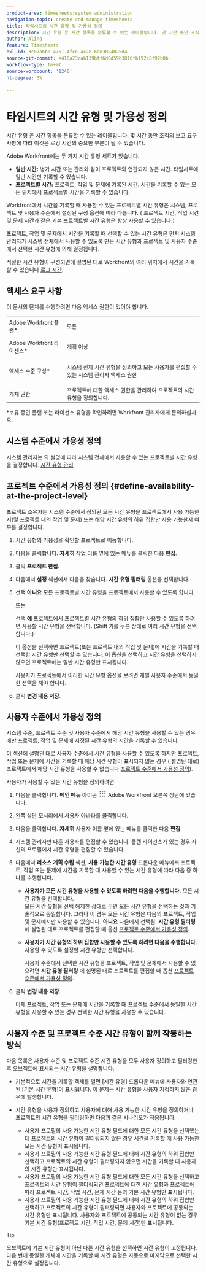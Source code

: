 ```yaml
---
product-area: timesheets;system-administration
navigation-topic: create-and-manage-timesheets
title: 타임시트의 시간 유형 및 가용성 정의
description: 시간 유형 은 시간 항목을 분류할 수 있는 레이블입니다. 몇 시간 동안 조직의 보고 요구 사항에 따라 이것은 로깅 시간의 중요한 부분이 될 수 있습니다.
author: Alina
feature: Timesheets
exl-id: 3c07a6b0-4751-4fce-ac28-6a83084025d4
source-git-commit: e416a23cab139bff6d0d59b3816fb192c8f92b0b
workflow-type: tm+mt
source-wordcount: '1240'
ht-degree: 0%

---
```


# 타임시트의 시간 유형 및 가용성 정의

시간 유형 은 시간 항목을 분류할 수 있는 레이블입니다. 몇 시간 동안 조직의 보고 요구 사항에 따라 이것은 로깅 시간의 중요한 부분이 될 수 있습니다.

Adobe Workfront에는 두 가지 시간 유형 세트가 있습니다.

* **일반 시간:** 병가 시간 또는 관리와 같이 프로젝트와 연관되지 않은 시간. 타임시트에 일반 시간만 기록할 수 있습니다.
* **프로젝트별 시간:** 프로젝트, 작업 및 문제에 기록된 시간. 시간을 기록할 수 있는 모든 위치에서 프로젝트별 시간을 기록할 수 있습니다.

Workfront에서 시간을 기록할 때 사용할 수 있는 프로젝트별 시간 유형은 시스템, 프로젝트 및 사용자 수준에서 설정된 구성 옵션에 따라 다릅니다. ( 프로젝트 시간, 작업 시간 및 문제 시간과 같은 기본 프로젝트별 시간 유형은 항상 사용할 수 있습니다.)

프로젝트, 작업 및 문제에서 시간을 기록할 때 선택할 수 있는 시간 유형은 먼저 시스템 관리자가 시스템 전체에서 사용할 수 있도록 만든 시간 유형과 프로젝트 및 사용자 수준에서 선택한 시간 유형에 의해 결정됩니다.

적절한 시간 유형이 구성되면에 설명된 대로 Workfront의 여러 위치에서 시간을 기록할 수 있습니다 [로그 시간](../../timesheets/create-and-manage-timesheets/log-time.md).

## 액세스 요구 사항

이 문서의 단계를 수행하려면 다음 액세스 권한이 있어야 합니다.

<table style="table-layout:auto"> 
 <col> 
 </col> 
 <col> 
 </col> 
 <tbody> 
  <tr> 
   <td role="rowheader">Adobe Workfront 플랜*</td> 
   <td> <p>모든</p> </td> 
  </tr> 
  <tr> 
   <td role="rowheader">Adobe Workfront 라이센스*</td> 
   <td> <p>계획 이상</p> </td> 
  </tr> 
  <tr> 
   <td role="rowheader">액세스 수준 구성*</td> 
   <td> <p>시스템 전체 시간 유형을 정의하고 모든 사용자를 편집할 수 있는 시스템 관리자 액세스 권한</p> </td> 
  </tr> 
  <tr> 
   <td role="rowheader">개체 권한</td> 
   <td>프로젝트에 대한 액세스 권한을 관리하여 프로젝트의 시간 유형을 정의합니다.</td> 
  </tr> 
 </tbody> 
</table>

&#42;보유 중인 플랜 또는 라이선스 유형을 확인하려면 Workfront 관리자에게 문의하십시오.

## 시스템 수준에서 가용성 정의

시스템 관리자는 의 설명에 따라 시스템 전체에서 사용할 수 있는 프로젝트별 시간 유형을 결정합니다. [시간 유형 관리](../../administration-and-setup/set-up-workfront/configure-timesheets-schedules/hour-types.md).

## 프로젝트 수준에서 가용성 정의 {#define-availability-at-the-project-level}

프로젝트 소유자는 시스템 수준에서 정의된 모든 시간 유형을 프로젝트에서 사용 가능한지(및 프로젝트 내의 작업 및 문제) 또는 해당 시간 유형의 하위 집합만 사용 가능한지 여부를 결정합니다. 

1. 시간 유형의 가용성을 확인할 프로젝트로 이동합니다.
1. 다음을 클릭합니다. **자세히** 작업 이름 옆에 있는 메뉴를 클릭한 다음 **편집**.

1. 클릭 **프로젝트 편집**.
1. 다음에서 **설정** 섹션에서 다음을 찾습니다. **시간 유형 필터링** 옵션을 선택합니다.

1. 선택 **아니요** 모든 프로젝트별 시간 유형을 프로젝트에서 사용할 수 있도록 합니다.

   또는

   선택 **예** 프로젝트에서 프로젝트별 시간 유형의 하위 집합만 사용할 수 있도록 하려면 사용할 시간 유형을 선택합니다. (Shift 키를 누른 상태로 여러 시간 유형을 선택합니다.)

   이 옵션을 선택하면 프로젝트(또는 프로젝트 내의 작업 및 문제)에 시간을 기록할 때 선택한 시간 유형만 선택할 수 있습니다. 이 옵션을 선택하고 시간 유형을 선택하지 않으면 프로젝트에는 일반 시간 유형만 표시됩니다.

   사용자가 프로젝트에서 이러한 시간 유형 옵션을 보려면 개별 사용자 수준에서 동일한 선택을 해야 합니다.

1. 클릭 **변경 내용 저장**.

## 사용자 수준에서 가용성 정의

시스템 수준, 프로젝트 수준 및 사용자 수준에서 해당 시간 유형을 사용할 수 있는 경우에만 프로젝트, 작업 및 문제에 지정된 시간 유형의 시간을 기록할 수 있습니다.

이 섹션에 설명된 대로 사용자 수준에서 시간 유형을 사용할 수 있도록 하지만 프로젝트, 작업 또는 문제에 시간을 기록할 때 해당 시간 유형이 표시되지 않는 경우 ( 설명된 대로)프로젝트에서 해당 시간 유형을 사용할 수 없습니다 [프로젝트 수준에서 가용성 정의](#define-availability-at-the-project-level)).

사용자가 사용할 수 있는 시간 유형을 정의하려면

1. 다음을 클릭합니다. **메인 메뉴** 아이콘 ![](assets/main-menu-icon.png) Adobe Workfront 오른쪽 상단에 있습니다.

1. 왼쪽 상단 모서리에서 사용자 아바타를 클릭합니다.
1. 다음을 클릭합니다. **자세히** 사용자 이름 옆에 있는 메뉴를 클릭한 다음 **편집**.

1. 시스템 관리자만 다른 사용자를 편집할 수 있습니다. 플랜 라이선스가 있는 경우 자신의 프로필에서 시간 유형을 편집할 수 있습니다.
1. 다음에서 **리소스 계획 수립** 섹션, **사용 가능한 시간 유형** 드롭다운 메뉴에서 프로젝트, 작업 또는 문제에 시간을 기록할 때 사용할 수 있는 시간 유형에 따라 다음 중 하나를 수행합니다.

   * **사용자가 모든 시간 유형을 사용할 수 있도록 하려면 다음을 수행합니다.** 모든 시간 유형을 선택합니다.\
     모든 시간 유형을 선택 해제한 상태로 두면 모든 시간 유형을 선택하는 것과 기술적으로 동일합니다. 그러나 이 경우 모든 시간 유형은 다음의 프로젝트, 작업 및 문제에서만 사용할 수 있습니다. **아니요** 다음에서 선택됨: **시간 유형 필터링** 에 설명된 대로 프로젝트를 편집할 때 옵션 [프로젝트 수준에서 가용성 정의](#define-availability-at-the-project-level).
   * **사용자가 시간 유형의 하위 집합만 사용할 수 있도록 하려면 다음을 수행합니다.** 사용할 수 있도록 설정할 시간 유형만 선택합니다.

     사용자 수준에서 선택한 시간 유형을 프로젝트, 작업 및 문제에서 사용할 수 있으려면 **시간 유형 필터링** 에 설명된 대로 프로젝트를 편집할 때 옵션 [프로젝트 수준에서 가용성 정의](#define-availability-at-the-project-level).

1. 클릭 **변경 내용 저장**.

   이제 프로젝트, 작업 또는 문제에 시간을 기록할 때 프로젝트 수준에서 동일한 시간 유형을 사용할 수 있는 경우 선택한 시간 유형을 사용할 수 있습니다.


## 사용자 수준 및 프로젝트 수준 시간 유형이 함께 작동하는 방식

다음 목록은 사용자 수준 및 프로젝트 수준 시간 유형을 모두 사용자 정의하고 필터링한 후 오브젝트에 표시되는 시간 유형을 설명합니다.

* 기본적으로 시간을 기록할 객체를 열면 [시간 유형] 드롭다운 메뉴에 사용자와 연관된 [기본 시간 유형]이 표시됩니다. 이 문제는 시간 유형을 사용자 지정하지 않은 경우에 발생합니다.

* 시간 유형을 사용자 정의하고 사용자에 대해 사용 가능한 시간 유형을 정의하거나 프로젝트의 시간 유형을 필터링하면 다음과 같은 시나리오가 적용됩니다.

   * 사용자 프로필의 사용 가능한 시간 유형 필드에 대한 모든 시간 유형을 선택했는데 프로젝트의 시간 유형이 필터링되지 않은 경우 시간을 기록할 때 사용 가능한 모든 시간 유형이 표시됩니다.
   * 사용자 프로필의 사용 가능한 시간 유형 필드에 대해 시간 유형의 하위 집합만 선택하고 프로젝트의 시간 유형이 필터링되지 않으면 시간을 기록할 때 사용자의 시간 유형만 표시됩니다.
   * 사용자 프로필의 사용 가능한 시간 유형 필드에 대한 모든 시간 유형을 선택하고 프로젝트의 시간 유형이 필터링되면 프로젝트에 대한 시간 유형과 프로젝트에 따라 프로젝트 시간, 작업 시간, 문제 시간 등의 기본 시간 유형만 표시됩니다.
   * 사용자 프로필의 사용 가능한 시간 유형 필드에 대해 시간 유형의 하위 집합만 선택하고 프로젝트의 시간 유형이 필터링되면 사용자와 프로젝트에 공통되는 시간 유형만 표시됩니다. 사용자와 프로젝트에 공통되는 시간 유형이 없는 경우 기본 시간 유형(프로젝트 시간, 작업 시간, 문제 시간)만 표시됩니다.

>[!TIP]
>
>   오브젝트에 기본 시간 유형이 아닌 다른 시간 유형을 선택하면 시간 유형이 고정됩니다. 다음 번에 동일한 개체에 시간을 기록할 때 시간 유형은 자동으로 마지막으로 선택한 시간 유형으로 설정됩니다.

